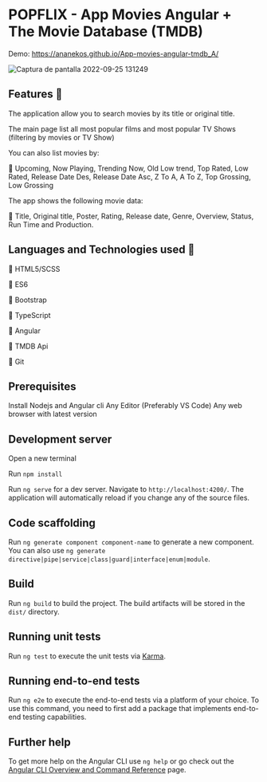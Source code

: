 # POPFLIX - App Movies Angular + The Movie Database (TMDB)

Demo: https://ananekos.github.io/App-movies-angular-tmdb_A/

![Captura de pantalla 2022-09-25 131249](https://user-images.githubusercontent.com/103376976/192140674-71f8e337-bc32-4de2-a7a6-63d4b1518f34.png)

## Features 🚀 

The application allow you to search movies by its title or original title.

The main page list all most popular films and most popular TV Shows (filtering by movies or TV Show)

You can also list movies by:

🔶 Upcoming, Now Playing, Trending Now, Old Low trend, Top Rated, Low Rated, Release Date Des, Release Date Asc, Z To A, A To Z, Top Grossing, Low Grossing

The app shows the following movie data:

🔶 Title, Original title, Poster, Rating, Release date, Genre, Overview, Status, Run Time and Production.

## Languages and Technologies used 🔧

🔷 HTML5/SCSS

🔷 ES6

🔷 Bootstrap

🔷 TypeScript

🔷 Angular

🔷 TMDB Api

🔷 Git


## Prerequisites

Install Nodejs and Angular cli
Any Editor (Preferably VS Code)
Any web browser with latest version

## Development server

Open a new terminal

Run `npm install`

Run `ng serve` for a dev server. Navigate to `http://localhost:4200/`. The application will automatically reload if you change any of the source files.

## Code scaffolding

Run `ng generate component component-name` to generate a new component. You can also use `ng generate directive|pipe|service|class|guard|interface|enum|module`.

## Build

Run `ng build` to build the project. The build artifacts will be stored in the `dist/` directory.

## Running unit tests

Run `ng test` to execute the unit tests via [Karma](https://karma-runner.github.io).

## Running end-to-end tests

Run `ng e2e` to execute the end-to-end tests via a platform of your choice. To use this command, you need to first add a package that implements end-to-end testing capabilities.

## Further help 

To get more help on the Angular CLI use `ng help` or go check out the [Angular CLI Overview and Command Reference](https://angular.io/cli) page.
